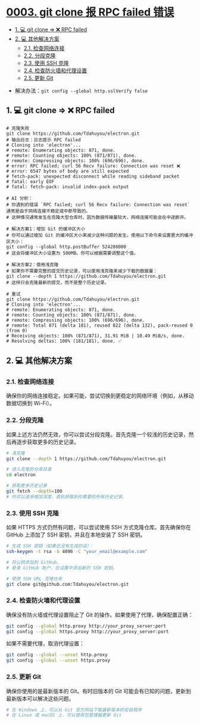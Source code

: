# [0003. git clone 报 RPC failed 错误](https://github.com/Tdahuyou/git/tree/main/0003.%20git%20clone%20%E6%8A%A5%20RPC%20failed%20%E9%94%99%E8%AF%AF)

<!-- region:toc -->
- [1. 💻 git clone => ❌ RPC failed](#1--git-clone---rpc-failed)
- [2. 💻 其他解决方案](#2--其他解决方案)
  - [2.1. 检查网络连接](#21-检查网络连接)
  - [2.2. 分段克隆](#22-分段克隆)
  - [2.3. 使用 SSH 克隆](#23-使用-ssh-克隆)
  - [2.4. 检查防火墙和代理设置](#24-检查防火墙和代理设置)
  - [2.5. 更新 Git](#25-更新-git)
<!-- endregion:toc -->
- 解决办法：`git config --global http.sslVerify false`

## 1. 💻 git clone => ❌ RPC failed

```shell
# 克隆失败
git clone https://github.com/Tdahuyou/electron.git
# 输出日志：日志提示 RPC failed
# Cloning into 'electron'...
# remote: Enumerating objects: 871, done.
# remote: Counting objects: 100% (871/871), done.
# remote: Compressing objects: 100% (696/696), done.
# error: RPC failed; curl 56 Recv failure: Connection was reset ❌
# error: 6547 bytes of body are still expected
# fetch-pack: unexpected disconnect while reading sideband packet
# fatal: early EOF
# fatal: fetch-pack: invalid index-pack output

# AI 分析：
# 你遇到的错误 `RPC failed; curl 56 Recv failure: Connection was reset` 通常是由于网络连接不稳定或中断导致的。
# 这种情况通常发生在克隆大型仓库时，因为数据传输量较大，网络连接可能会在中途断开。

# 解决方案1：增加 Git 的缓冲区大小
# 你可以通过增加 Git 的缓冲区大小来减少这种问题的发生。使用以下命令来设置更大的缓冲区大小：
git config --global http.postBuffer 524288000
# 这会将缓冲区大小设置为 500MB。你可以根据需要调整这个值。

# 解决方案2：使用浅克隆
# 如果你不需要完整的提交历史记录，可以使用浅克隆来减少下载的数据量：
git clone --depth 1 https://github.com/Tdahuyou/electron.git
# 这样只会克隆最新的提交，而不是整个历史记录。

# 重试
git clone https://github.com/Tdahuyou/electron.git
# Cloning into 'electron'...
# remote: Enumerating objects: 871, done.
# remote: Counting objects: 100% (871/871), done.
# remote: Compressing objects: 100% (696/696), done.
# remote: Total 871 (delta 181), reused 822 (delta 132), pack-reused 0 (from 0)
# Receiving objects: 100% (871/871), 31.91 MiB | 10.49 MiB/s, done.
# Resolving deltas: 100% (181/181), done. ✅
```

## 2. 💻 其他解决方案

### 2.1. 检查网络连接

确保你的网络连接稳定。如果可能，尝试切换到更稳定的网络环境（例如，从移动数据切换到 Wi-Fi）。

### 2.2. 分段克隆

如果上述方法仍然无效，你可以尝试分段克隆。首先克隆一个较浅的历史记录，然后再逐步获取更多的历史记录。


```sh
# 浅克隆
git clone --depth 1 https://github.com/Tdahuyou/electron.git

# 进入克隆的仓库目录
cd electron

# 获取更多历史记录
git fetch --depth=100
# 你可以逐渐增加深度，直到获取到你需要的所有历史记录。
```

### 2.3. 使用 SSH 克隆

如果 HTTPS 方式仍然有问题，可以尝试使用 SSH 方式克隆仓库。首先确保你在 GitHub 上添加了 SSH 密钥，并且在本地安装了 SSH 密钥。

```sh
# 生成 SSH 密钥（如果还没有生成的话）：
ssh-keygen -t rsa -b 4096 -C "your_email@example.com"

# 将公钥添加到 GitHub。
# 登录 GitHub 账户，在设置中添加新的 SSH 密钥。

# 使用 SSH URL 克隆仓库
git clone git@github.com:Tdahuyou/electron.git
```

### 2.4. 检查防火墙和代理设置

确保没有防火墙或代理设置阻止了 Git 的操作。如果使用了代理，确保配置正确：

```sh
git config --global http.proxy http://your_proxy_server:port
git config --global https.proxy http://your_proxy_server:port
```

如果不需要代理，取消代理设置：

```sh
git config --global --unset http.proxy
git config --global --unset https.proxy
```

### 2.5. 更新 Git

确保你使用的是最新版本的 Git。有时旧版本的 Git 可能会有已知的问题，更新到最新版本可以解决这些问题。

```sh
# 在 Windows 上，可以从 Git 官方网站下载最新版本的安装程序
# 在 Linux 或 macOS 上，可以使用包管理器更新 Git
```


